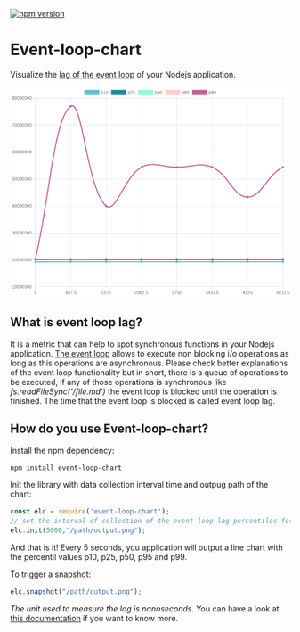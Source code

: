 [![npm version](https://badge.fury.io/js/event-loop-chart.svg)](https://badge.fury.io/js/event-loop-chart)

# Event-loop-chart

Visualize the [lag of the event loop](https://davidhettler.net/blog/event-loop-lag/) of your Nodejs application. 

![example](https://raw.githubusercontent.com/rafapaezbas/event-loop-chart/master/images/example.png)

## What is event loop lag?

It is a metric that can help to spot synchronous functions in your Nodejs application. [The event loop](https://nodejs.org/en/docs/guides/event-loop-timers-and-nexttick/) allows to execute non blocking i/o operations as long as this operations are asynchronous. Please check better explanations of the event loop functionality but in short, there is a queue of operations to be executed, if any of those operations is synchronous like _fs.readFileSync('/file.md')_ the event loop is blocked until the operation is finished. The time that the event loop is blocked is called event loop lag.

## How do you use Event-loop-chart?

Install the npm dependency:

```bash
npm install event-loop-chart
```

Init the library with data collection interval time and outpug path of the chart:

```javascript
const elc = require('event-loop-chart');
// set the interval of collection of the event loop lag percentiles for 5000ms
elc.init(5000,"/path/output.png");
```

And that is it! Every 5 seconds, you application will output a line chart with the percentil values p10, p25, p50, p95 and p99.

To trigger a snapshot:

```javascript
elc.snapshot("/path/output.png");
```
*The unit used to measure the lag is nanoseconds.* You can have a look at [this documentation](https://nodejs.org/api/perf_hooks.html#perf_hooks_perf_hooks_monitoreventloopdelay_options) if you want to know more.
 
